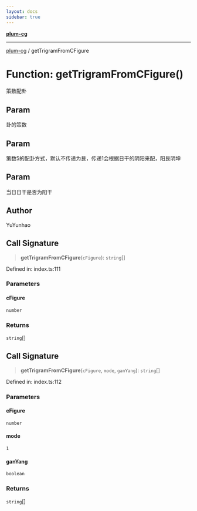 ```yaml
---
layout: docs
sidebar: true
---
```


[**plum-cg**](../README.md)

***

[plum-cg](../globals.md) / getTrigramFromCFigure

# Function: getTrigramFromCFigure()

策数配卦

## Param

卦的策数

## Param

策数5的配卦方式，默认不传递为艮，传递1会根据日干的阴阳来配，阳艮阴坤

## Param

当日日干是否为阳干

## Author

YuYunhao

## Call Signature

> **getTrigramFromCFigure**(`cFigure`): `string`[]

Defined in: index.ts:111

### Parameters

#### cFigure

`number`

### Returns

`string`[]

## Call Signature

> **getTrigramFromCFigure**(`cFigure`, `mode`, `ganYang`): `string`[]

Defined in: index.ts:112

### Parameters

#### cFigure

`number`

#### mode

`1`

#### ganYang

`boolean`

### Returns

`string`[]
